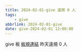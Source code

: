 ```yaml
---
title: 2024-02-01-give 違規 0 人
tags:
    - give
abbrlink: 2024-02-01-give
date: give-2024-02-01 12:00:00
---
```

give 板 [板規連結](https://www.ptt.cc/bbs/give/M.1612495900.A.C32.html)
昨天違規 0 人
